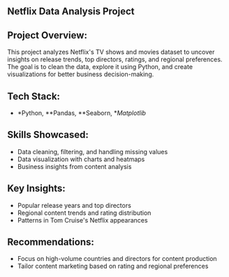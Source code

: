 ##  Netflix Data Analysis Project 

## Project Overview:  
This project analyzes Netflix's TV shows and movies dataset to uncover insights on release trends, top directors, ratings, and regional preferences. The goal is to clean the data, explore it using Python, and create visualizations for better business decision-making.

## Tech Stack:  
- *Python, **Pandas, **Seaborn, **Matplotlib*

## Skills Showcased:  
- Data cleaning, filtering, and handling missing values  
- Data visualization with charts and heatmaps  
- Business insights from content analysis

## Key Insights:  
- Popular release years and top directors  
- Regional content trends and rating distribution  
- Patterns in Tom Cruise's Netflix appearances

## Recommendations:  
- Focus on high-volume countries and directors for content production  
- Tailor content marketing based on rating and regional preferences
